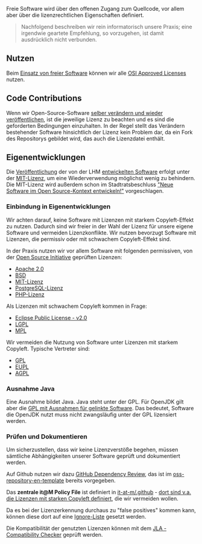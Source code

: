 Freie Software wird über den offenen Zugang zum Quellcode, vor allem aber über die lizenzrechtlichen Eigenschaften definiert.

> Nachfolgend beschreiben wir rein informatorisch unsere Praxis; eine irgendwie geartete Empfehlung, so vorzugehen, ist damit ausdrücklich nicht verbunden.

## Nutzen

Beim [Einsatz von freier Software](./use) können wir alle [OSI Approved Licenses](https://opensource.org/licenses) nutzen.

## Code Contributions

Wenn wir Open-Source-Software [selber verändern und wieder veröffentlichen](./improve#code-contributions), ist die jeweilige Lizenz zu beachten und es sind die geforderten Bedingungen einzuhalten.
In der Regel stellt das Verändern bestehender Software hinsichtlich der Lizenz kein Problem dar, da ein Fork des Repositorys gebildet wird, das auch die Lizenzdatei enthält.

## Eigenentwicklungen

Die [Veröffentlichung](./publish) der von der LHM [entwickelten Software](./in-house-development) erfolgt unter der [MIT-Lizenz](https://de.wikipedia.org/wiki/MIT-Lizenz), um eine Wiederverwendung möglichst wenig zu behindern.
Die MIT-Lizenz wird außerdem schon im Stadtratsbeschluss ["Neue Software im Open Source-Kontext entwickeln!"](https://risi.muenchen.de/risi/antrag/detail/6289779) vorgeschlagen.

### Einbindung in Eigenentwicklungen

Wir achten darauf, keine Software mit Lizenzen mit starkem Copyleft-Effekt zu nutzen. Dadurch sind wir freier in der Wahl der Lizenz für unsere eigene Software und vermeiden Lizenzkonflikte.
Wir nutzen bevorzugt Software mit Lizenzen, die permissiv oder mit schwachem Copyleft-Effekt sind.

In der Praxis nutzen wir vor allem Software mit folgenden permissiven, von der [Open Source Initiative](https://opensource.org/licenses) geprüften Lizenzen:

- [Apache 2.0](https://de.wikipedia.org/wiki/Apache-Lizenz)
- [BSD](https://de.wikipedia.org/wiki/BSD-Lizenz)
- [MIT-Lizenz](https://de.wikipedia.org/wiki/MIT-Lizenz)
- [PostgreSQL-Lizenz](https://www.postgresql.org/about/licence/)
- [PHP-Lizenz](https://de.wikipedia.org/wiki/PHP-Lizenz)

Als Lizenzen mit schwachem Copyleft kommen in Frage:

- [Eclipse Public License - v2.0](https://de.wikipedia.org/wiki/Eclipse_Public_License#EPL_2.0)
- [LGPL](https://de.wikipedia.org/wiki/GNU_Lesser_General_Public_License)
- [MPL](https://de.wikipedia.org/wiki/Mozilla_Public_License)

Wir vermeiden die Nutzung von Software unter Lizenzen mit starkem Copyleft.
Typische Vertreter sind:

- [GPL](https://de.wikipedia.org/wiki/GNU_General_Public_License)
- [EUPL](https://de.wikipedia.org/wiki/European_Union_Public_Licence)
- [AGPL](https://de.wikipedia.org/wiki/GNU_Affero_General_Public_License)

### Ausnahme Java

Eine Ausnahme bildet Java.
Java steht unter der GPL.
Für OpenJDK gilt aber die [GPL mit Ausnahmen für gelinkte Software](https://de.wikipedia.org/wiki/GPL_linking_exception).
Das bedeutet, Software die OpenJDK nutzt muss nicht zwangsläufig unter der GPL lizensiert werden.

### Prüfen und Dokumentieren

Um sicherzustellen, dass wir keine Lizenzverstöße begehen, müssen sämtliche Abhängigkeiten unserer Software geprüft und dokumentiert werden.

Auf Github nutzen wir dazu [GitHub Dependency Review](https://docs.github.com/code-security/supply-chain-security/understanding-your-software-supply-chain/about-dependency-review), das ist im [oss-repository-en-template](https://github.com/it-at-m/oss-repository-en-template/blob/main/.github/workflows/dependency_review.yaml) bereits vorgegeben.

Das **zentrale it@M Policy File** ist definiert in [it-at-m/.github](https://github.com/it-at-m/.github/blob/main/workflow-configs/dependency_review.yaml) - [dort sind v.a. die Lizenzen mit starken Copyleft definiert](https://github.com/it-at-m/.github/blob/main/workflow-configs/dependency_review.yaml#L2), die wir vermeiden wollen.

Da es bei der Lizenzerkennung durchaus zu "false positives" kommen kann, können diese dort auf eine [Ignore-Liste](https://github.com/it-at-m/.github/blob/main/workflow-configs/dependency_review.yaml#L6) gesetzt werden.

Die Kompatibilität der genutzten Lizenzen können mit dem [JLA - Compatibility Checker](https://joinup.ec.europa.eu/collection/eupl/solution/joinup-licensing-assistant/jla-compatibility-checker) geprüft werden.
